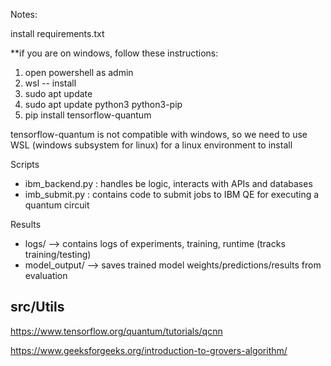Notes:

install requirements.txt

**if you are on windows, follow these instructions:
1. open powershell as admin
2. wsl -- install
3. sudo apt update
4. sudo apt update python3 python3-pip
5. pip install tensorflow-quantum 

tensorflow-quantum is not compatible with windows, so we need to use WSL (windows subsystem for linux) for a linux environment to install 


Scripts
- ibm_backend.py : handles be logic, interacts with APIs and databases
- imb_submit.py : contains code to submit jobs to IBM QE for executing a quantum circuit

Results
- logs/ --> contains logs of experiments, training, runtime (tracks training/testing)
- model_output/ --> saves trained model weights/predictions/results from evaluation

src/Utils 
- 


https://www.tensorflow.org/quantum/tutorials/qcnn

https://www.geeksforgeeks.org/introduction-to-grovers-algorithm/